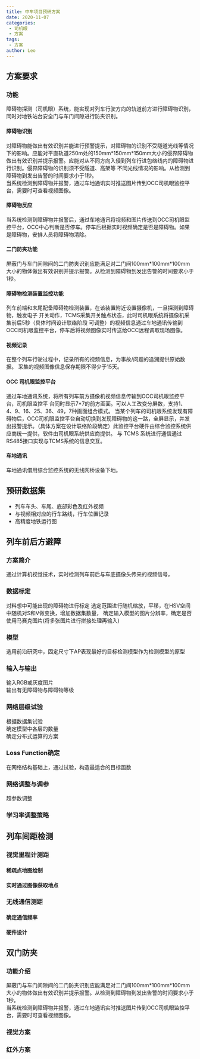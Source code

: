 ```yaml
---
title: 中车项目预研方案
date: 2020-11-07
categories:
 - 司机眼
 - 方案
tags:
 - 方案
author: Leo
---
```


## 方案要求
### 功能
障碍物探测（司机眼）系统，能实现对列车行驶方向的轨道前方进行障碍物识别，同时对地铁站台安全门与车门间隙进行防夹识别。

#### 障碍物识别  
对障碍物能做出有效识别并能进行预警提示，对障碍物的识别不受隧道光线等情况下的影响。应能对平直轨道250m处的150mm\*150mm\*150mm大小的侵界障碍物做出有效识别并提示报警。应能对从不同方向入侵到列车行进包络线内的障碍物进行识别。侵界障碍物的识别须不受隧道、高架等
不同光线情况的影响。从检测到障碍物到发出告警的时间要求小于1秒。  
当系统检测到障碍物并报警，通过车地通讯实时推送图片传到OCC司机眼监控平台，需要时可查看视频图像。
#### 障碍物反应  
当系统检测到障碍物并报警后，通过车地通讯将视频和图片传送到OCC司机眼监控平台，OCC中心判断是否停车。停车后根据实时视频确定是否是障碍物。如果是障碍物，安排人员将障碍物清除。
#### 二门防夹功能  
屏蔽门与车门间隙间的二门防夹识别应能满足对二门间100mm\*100mm\*100mm大小的物体做出有效识别并提示报警。从检测到障碍物到发出告警的时间要求小于1秒。
#### 障碍物检测装置监控功能  
列车前端和末尾配备障碍物检测装置，在该装置附近设置摄像机，一旦探测到障碍物，触发电子
开关动作，TCMS采集开关触点状态，此时司机眼系统将摄像机采集前后5秒（具体时间设计联络阶段
可调整）的视频信息通过车地通讯传输到OCC司机眼监控平台，停车后将视频图像实时传送给OCC远程调取现场图像。
#### 视频记录  
在整个列车行驶过程中，记录所有的视频信息，为事故/问题的追溯提供原始数据。
采集的视频图像信息保存期限不得少于15天。
#### OCC 司机眼监控平台  
通过车地通讯系统，将所有列车前方摄像机视频信息传输到OCC司机眼监控平台，司机眼监控平
台同时显示7\*7的前方画面。可以人工改变分屏数，支持1、4、9、16、25、36、49，7种画面组合模式。
当某个列车的司机眼系统发现有障碍物后，OCC司机眼监控平台自动切换到发现障碍物的这一路，全屏显示，并发出报警提示。（具体方案在设计联络阶段确定）此监控平台硬件由综合监控系统供应商统一提供，软件由司机眼系统供应商提供。
与 TCMS 系统进行通信通过RS485接口实现与TCMS系统的信息交互。
#### 车地通讯  
车地通讯借用综合监控系统的无线网桥设备下地。

## 预研数据集
- 列车车头、车尾、底部彩色及红外视频
- 与视频相对应的行车路线，行车位置记录
- 高精度地铁运行图

## 列车前后方避障
### 方案简介
通过计算机视觉技术，实时检测列车前后与车底摄像头传来的视频信号，
### 数据标定
对料想中可能出现的障碍物进行标定
选定范围进行随机缩放，平移，在HSV空间中随机对S和V做变换，增加数据集数量，
确定输入模型的图片分辨率，确定是否使用马赛克图片(将多张图片进行拼接处理再输入)

### 模型
选用前沿研究中，固定尺寸下AP表现最好的目标检测模型作为检测模型的原型  
### 输入与输出
输入RGB或灰度图片  
输出有无障碍物与障碍物等级
### 网络层级试验
根据数据集试验  
确定模型中各层的数量  
确定分布式运算的方案
### Loss Function确定
在网络结构基础上，通过试验，构造最适合的目标函数
### 网络调整与调参
超参数调整
### 学习率调整策略


## 列车间距检测
### 视觉里程计测距
#### 稀疏点地图绘制
#### 实时通过图像获取地点
### 无线通信测距
#### 确定通信频率
#### 硬件设计


## 双门防夹
### 功能介绍
屏蔽门与车门间隙间的二门防夹识别应能满足对二门间100mm\*100mm\*100mm大小的物体做出有效识别并提示报警。从检测到障碍物到发出告警的时间要求小于1秒。  
当系统检测到障碍物并报警，通过车地通讯实时推送图片传到OCC司机眼监控平台，需要时可查看视频图像。
### 视觉方案
### 红外方案



